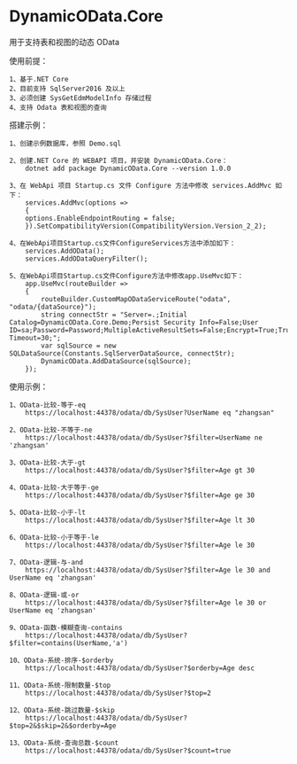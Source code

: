 # DynamicOData.Core

用于支持表和视图的动态 OData

使用前提：

    1、基于.NET Core
    2、目前支持 SqlServer2016 及以上
    3、必须创建 SysGetEdmModelInfo 存储过程
    4、支持 Odata 表和视图的查询

搭建示例：

    1、创建示例数据库，参照 Demo.sql

    2、创建.NET Core 的 WEBAPI 项目，并安装 DynamicOData.Core：
    	dotnet add package DynamicOData.Core --version 1.0.0

    3、在 WebApi 项目 Startup.cs 文件 Configure 方法中修改 services.AddMvc 如下：
    	services.AddMvc(options =>
    	{
    	options.EnableEndpointRouting = false;
    	}).SetCompatibilityVersion(CompatibilityVersion.Version_2_2);

    4、在WebApi项目Startup.cs文件ConfigureServices方法中添加如下：
    	services.AddOData();
    	services.AddODataQueryFilter();

    5、在WebApi项目Startup.cs文件Configure方法中修改app.UseMvc如下：
    	app.UseMvc(routeBuilder =>
    	{
    		routeBuilder.CustomMapODataServiceRoute("odata", "odata/{dataSource}");
    		string connectStr = "Server=.;Initial Catalog=DynamicOData.Core.Demo;Persist Security Info=False;User ID=sa;Password=Password;MultipleActiveResultSets=False;Encrypt=True;TrustServerCertificate=True;Connection Timeout=30;";
    		var sqlSource = new SQLDataSource(Constants.SqlServerDataSource, connectStr);
    		DynamicOData.AddDataSource(sqlSource);
    	});

使用示例：

    1、OData-比较-等于-eq
        https://localhost:44378/odata/db/SysUser?UserName eq "zhangsan"

    2、OData-比较-不等于-ne
    	https://localhost:44378/odata/db/SysUser?$filter=UserName ne 'zhangsan'

    3、OData-比较-大于-gt
    	https://localhost:44378/odata/db/SysUser?$filter=Age gt 30

    4、OData-比较-大于等于-ge
    	https://localhost:44378/odata/db/SysUser?$filter=Age ge 30

    5、OData-比较-小于-lt
    	https://localhost:44378/odata/db/SysUser?$filter=Age lt 30

    6、OData-比较-小于等于-le
    	https://localhost:44378/odata/db/SysUser?$filter=Age le 30

    7、OData-逻辑-与-and
    	https://localhost:44378/odata/db/SysUser?$filter=Age le 30 and UserName eq 'zhangsan'

    8、OData-逻辑-或-or
    	https://localhost:44378/odata/db/SysUser?$filter=Age le 30 or UserName eq 'zhangsan'

    9、OData-函数-模糊查询-contains
    	https://localhost:44378/odata/db/SysUser?$filter=contains(UserName,'a')

    10、OData-系统-排序-$orderby
    	https://localhost:44378/odata/db/SysUser?$orderby=Age desc

    11、OData-系统-限制数量-$top
    	https://localhost:44378/odata/db/SysUser?$top=2

    12、OData-系统-跳过数量-$skip
    	https://localhost:44378/odata/db/SysUser?$top=2&$skip=2&$orderby=Age

    13、OData-系统-查询总数-$count
    	https://localhost:44378/odata/db/SysUser?$count=true
